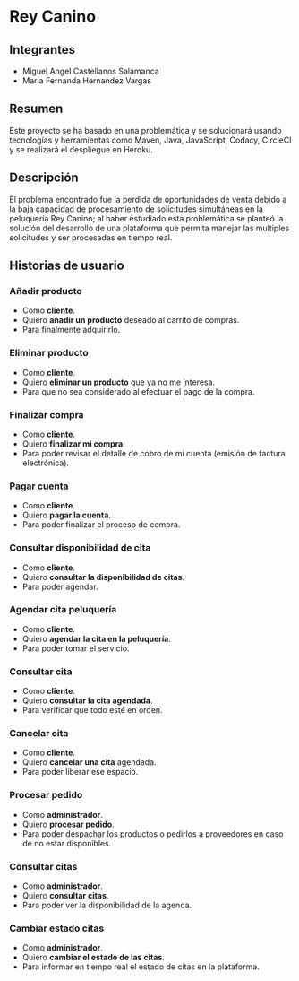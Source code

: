 # Rey Canino

## Integrantes
* Miguel Angel Castellanos Salamanca
* Maria Fernanda Hernandez Vargas

## Resumen 

Este proyecto se ha basado en una problemática y se solucionará usando tecnologías y herramientas como Maven, Java, JavaScript, Codacy, CircleCI y se realizará el despliegue en Heroku.

## Descripción 

El problema encontrado fue la perdida de oportunidades de venta debido a la baja capacidad de procesamiento de solicitudes simultáneas en la peluquería Rey Canino; al haber estudiado esta problemática se planteó la solución del desarrollo  de una plataforma que permita manejar las multiples solicitudes y ser procesadas en tiempo real.

## Historias de usuario

### Añadir producto 

* Como **cliente**.
* Quiero **añadir un producto** deseado al carrito de compras.
* Para finalmente adquirirlo.

### Eliminar producto

* Como **cliente**.
* Quiero **eliminar un producto** que ya no me interesa.
* Para que no sea considerado al efectuar el pago de la compra.

### Finalizar compra

* Como **cliente**.
* Quiero **finalizar mi compra**.
* Para poder revisar el detalle de cobro de mi cuenta (emisión de factura electrónica).

### Pagar cuenta

* Como **cliente**.
* Quiero **pagar la cuenta**.
* Para poder finalizar el proceso de compra.

### Consultar disponibilidad de cita

* Como **cliente**.
* Quiero **consultar la disponibilidad de citas**.
* Para poder agendar.

### Agendar cita peluquería

* Como **cliente**.
* Quiero **agendar la cita en la peluquería**.
* Para poder tomar el servicio.

### Consultar cita

* Como **cliente**.
* Quiero **consultar la cita agendada**.
* Para verificar que todo esté en orden.

### Cancelar cita

* Como **cliente**.
* Quiero **cancelar una cita** agendada.
* Para poder liberar ese espacio.

### Procesar pedido

* Como **administrador**.
* Quiero **procesar pedido**.
* Para poder despachar los productos o pedirlos a proveedores en caso de no estar disponibles.

### Consultar citas 

* Como **administrador**.
* Quiero **consultar citas**.
* Para poder ver la disponibilidad de la agenda.

### Cambiar estado citas

* Como **administrador**.
* Quiero **cambiar el estado de las citas**.
* Para informar en tiempo real el estado de citas en la plataforma.






